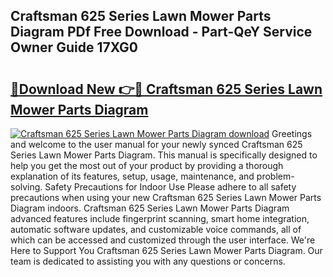 ## Craftsman 625 Series Lawn Mower Parts Diagram PDf Free Download - Part-QeY Service Owner Guide 17XG0

# <h2><a href="http://dfsu9bz.blite.top/?on=Craftsman+625+Series+Lawn+Mower+Parts+Diagram">🔗Download New 👉🔴 Craftsman 625 Series Lawn Mower Parts Diagram</a></h2>

[![Craftsman 625 Series Lawn Mower Parts Diagram download](https://i.imgur.com/lujVjoI.png)](http://dfsu9bz.blite.top/?on=Craftsman+625+Series+Lawn+Mower+Parts+Diagram)
Greetings and welcome to the user manual for your newly synced Craftsman 625 Series Lawn Mower Parts Diagram. This manual is specifically designed to help you get the most out of your product by providing a thorough explanation of its features, setup, usage, maintenance, and problem-solving. Safety Precautions for Indoor Use Please adhere to all safety precautions when using your new Craftsman 625 Series Lawn Mower Parts Diagram indoors. Craftsman 625 Series Lawn Mower Parts Diagram advanced features include fingerprint scanning, smart home integration, automatic software updates, and customizable voice commands, all of which can be accessed and customized through the user interface. We're Here to Support You Craftsman 625 Series Lawn Mower Parts Diagram. Our team is dedicated to assisting you with any questions or concerns.
